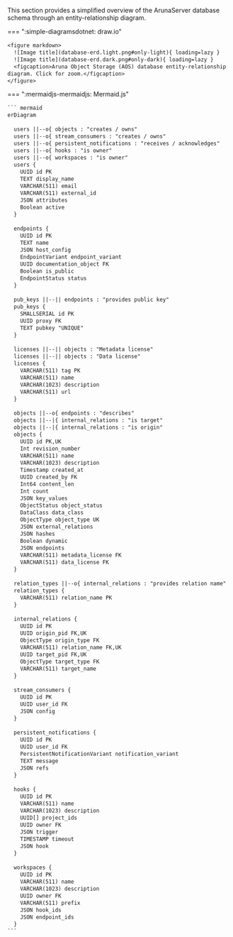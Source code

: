 
This section provides a simplified overview of the ArunaServer database schema through an entity-relationship diagram. 


=== ":simple-diagramsdotnet: draw.io"

    <figure markdown>
      ![Image title](database-erd.light.png#only-light){ loading=lazy }
      ![Image title](database-erd.dark.png#only-dark){ loading=lazy }
      <figcaption>Aruna Object Storage (AOS) database entity-relationship diagram. Click for zoom.</figcaption>
    </figure>


=== ":mermaidjs-mermaidjs: Mermaid.js"

    ``` mermaid
    erDiagram

      users ||--o{ objects : "creates / owns"
      users ||--o{ stream_consumers : "creates / owns"
      users ||--o{ persistent_notifications : "receives / acknowledges"
      users ||--o{ hooks : "is owner"
      users ||--o{ workspaces : "is owner"
      users {
        UUID id PK
        TEXT display_name
        VARCHAR(511) email
        VARCHAR(511) external_id
        JSON attributes
        Boolean active
      }

      endpoints {
        UUID id PK
        TEXT name
        JSON host_config
        EndpointVariant endpoint_variant
        UUID documentation_object FK
        Boolean is_public
        EndpointStatus status
      }

      pub_keys ||--|| endpoints : "provides public key"
      pub_keys {
        SMALLSERIAL id PK
        UUID proxy FK
        TEXT pubkey "UNIQUE"
      }

      licenses ||--|| objects : "Metadata license"
      licenses ||--|| objects : "Data license"
      licenses {
        VARCHAR(511) tag PK
        VARCHAR(511) name
        VARCHAR(1023) description
        VARCHAR(511) url
      }

      objects ||--o{ endpoints : "describes"
      objects ||--|{ internal_relations : "is target"
      objects ||--|{ internal_relations : "is origin"
      objects {
        UUID id PK,UK
        Int revision_number
        VARCHAR(511) name
        VARCHAR(1023) description
        Timestamp created_at
        UUID created_by FK
        Int64 content_len
        Int count
        JSON key_values
        ObjectStatus object_status
        DataClass data_class
        ObjectType object_type UK 
        JSON external_relations
        JSON hashes
        Boolean dynamic
        JSON endpoints
        VARCHAR(511) metadata_license FK
        VARCHAR(511) data_license FK
      }

      relation_types ||--o{ internal_relations : "provides relation name"
      relation_types {
        VARCHAR(511) relation_name PK
      }

      internal_relations {
        UUID id PK
        UUID origin_pid FK,UK
        ObjectType origin_type FK
        VARCHAR(511) relation_name FK,UK
        UUID target_pid FK,UK
        ObjectType target_type FK
        VARCHAR(511) target_name
      }

      stream_consumers {
        UUID id PK
        UUID user_id FK
        JSON config
      }

      persistent_notifications {
        UUID id PK
        UUID user_id FK
        PersistentNotificationVariant notification_variant
        TEXT message
        JSON refs
      }

      hooks {
        UUID id PK
        VARCHAR(511) name
        VARCHAR(1023) description
        UUID[] project_ids
        UUID owner FK
        JSON trigger
        TIMESTAMP timeout
        JSON hook
      }

      workspaces {
        UUID id PK
        VARCHAR(511) name
        VARCHAR(1023) description
        UUID owner FK
        VARCHAR(511) prefix
        JSON hook_ids
        JSON endpoint_ids
      }
    ```
